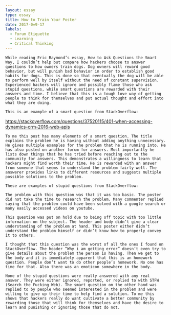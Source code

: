 ```yaml
---
layout: essay
type: essay
title: How to Train Your Poster
date: 2017-0=9-17
labels:
  - Forum Etiquette
  - Learning
  - Critical Thinking
---
```


	While reading Eric Raymond’s essay, How to Ask Questions the Smart Way, I couldn’t help but compare how hackers choose to answer questions to how owners train dogs. Dog owners will reward good behavior, but will punish bad behavior in order to establish good habits for dogs. This is done so that eventually the dog will be able to perform well by itself without the need of constant supervision. Experienced hackers will ignore and possibly flame those who ask stupid questions, while smart questions are rewarded with their answers and time. I believe that this is a tough love way of getting people to think for themselves and put actual thought and effort into what they are doing.

	This is an example of a smart question from StackOverflow: 

https://stackoverflow.com/questions/37520115/401-when-accessing-dynamics-crm-2016-web-apis

	To me this post has many elements of a smart question. The title explains the problem he is having without adding anything unnecessary. He gives multiple examples for the problem that he is running into. He has also posted on another forum for answers. Most importantly he lists down things that he has tried before reaching out to the community for answers. This demonstrates a willingness to learn that hackers might find worth their time. He is rewarded with an answer from someone that seems to understand the problem fairly well. The answerer provides links to different resources and suggests multiple possible solutions to the problem. 

	These are examples of stupid questions from StackOverflow:

	The problem with this question was that it was too basic. The poster did not take the time to research the problem. Many commenter replied saying that the problem could have been solved with a google search or many easily accessed videos on youtube.

	This question was put on hold due to being off topic with too little information on the subject. The header and body didn’t give a clear understanding of the problem at hand. This poster either didn’t understand the problem himself or didn’t know how to properly convey it to others. 

	I thought that this question was the worst of all the ones I found on StackOverflow. The header “Why i am getting error” doesn’t even try to give details about the problem the person is having. Then we get to the body and it is immediately apparent that this is an homework question. People don’t want to do other people’s homework. No one has time for that. Also there was an emoticon somewhere in the body.

	None of the stupid questions were really answered with any real answer. They were either ignored, reported, or replied to with STFW (Search the Fucking Web). The smart question on the other hand was replied to by people who seemed interested in the problem and were willing to give up their time to help find a solution. To me this shows that hackers really do want cultivate a better community by rewarding those that will think for themselves and have the desire to learn and punishing or ignoring those that do not.
